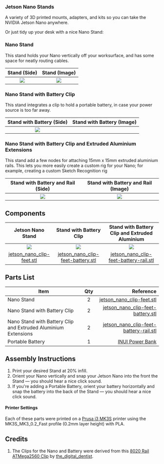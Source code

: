 ### Jetson Nano Stands
A variety of 3D printed mounts, adapters, and kits so you can take the NVIDIA Jetson Nano anywhere.


Or just tidy up your desk with a nice Nano Stand:

### Nano Stand
This stand holds your Nano vertically off your worksurface, and has some space for neatly routing cables.

| Stand (Side) | Stand (Image) |
| :---: | :---: |
| ![](https://github.com/madelinegannon/jetson-nano-builds/blob/master/stands/images/jetson_nano_clip_side.png) | ![](https://github.com/madelinegannon/jetson-nano-builds/blob/master/stands/images/jetson_nano_clip-feet_cropped.png) |


###  Nano Stand with Battery Clip
This stand integrates a clip to hold a portable battery, in case your power source is too far away.

|  Stand with Battery (Side) | Stand with Battery (Image) |
| :---: | :---: |
| ![](https://github.com/madelinegannon/jetson-nano-builds/blob/master/stands/images/jetson_nano_clip_battery_side.png) | ![]() |


###  Nano Stand with Battery Clip and Extruded Aluminium Extensions
This stand add a few nodes for attaching 15mm x 15mm extruded aluminium rails. This lets you more easily create a custom rig for your Nano; for example, creating a custom Sketch Recognition rig

|  Stand with Battery and Rail (Side) | Stand with Battery and Rail (Image) |
| :---: | :---: |
| ![](https://github.com/madelinegannon/jetson-nano-builds/blob/master/stands/images/jetson_nano_clip_battery_rail_side.png) | ![](https://github.com/madelinegannon/jetson-nano-builds/blob/master/stands/images/jetson_nano_sketch-recognition-rig.png) |


## Components

| Jetson Nano Stand | Stand with Battery Clip | Stand with Battery Clip and Extruded Aluminium |
| :---: | :---: | :---: |
| ![](https://github.com/madelinegannon/jetson-nano-builds/blob/master/images/jetson_nano_stand.png) | ![](https://github.com/madelinegannon/jetson-nano-builds/blob/master/images/jetson_nano_stand_battery.png) | ![](https://github.com/madelinegannon/jetson-nano-builds/blob/master/images/jetson_nano_stand_battery_rail.png) |
| [jetson_nano_clip-feet.stl](https://github.com/madelinegannon/jetson-nano-builds/blob/master/stands/jetson_nano_clip-feet.stl) | [jetson_nano_clip-feet-battery.stl](https://github.com/madelinegannon/jetson-nano-builds/blob/master/stands/jetson_nano_clip-feet-battery.stl) | [jetson_nano_clip-feet-battery-rail.stl](https://github.com/madelinegannon/jetson-nano-builds/blob/master/stands/jetson_nano_clip-feet-battery-rail.stl) |

## Parts List

| Item        | Qty           | Reference  |
| ------------- |:-------------:| -----:|
| Nano Stand | 2 | [jetson_nano_clip-feet.stl](https://github.com/madelinegannon/jetson-nano-builds/blob/master/stands/jetson_nano_clip-feet.stl) |
| Nano Stand with Battery Clip  | 2 | [jetson_nano_clip-feet-battery.stl](https://github.com/madelinegannon/jetson-nano-builds/blob/master/stands/jetson_nano_clip-feet-battery.stl) |
| Nano Stand with Battery Clip and Extruded Aluminium Extensions | 2 | [jetson_nano_clip-feet-battery-rail.stl](https://github.com/madelinegannon/jetson-nano-builds/blob/master/stands/jetson_nano_clip-feet-battery-rail.stl) |
| Portable Battery | 1 | [INUI Power Bank](https://www.amazon.com/INIU-Portable-External-Powerbank-Compatible/dp/B07H6LB4J4/) |

## Assembly Instructions

1. Print your desired Stand at 20% infill.
2. Orient your Nano vertically and snap your Jetson Nano into the front the Stand — you should hear a nice click sound.
3. If you're adding a Portable Battery, orient your battery horizontally and snap the battery into the back of the Stand — you should hear a nice click sound.

#### Printer Settings
Each of these parts were printed on a [Prusa i3 MK3S](https://www.prusa3d.com/original-prusa-i3-mk3/) printer using the MK3S_MK3_0.2_Fast profile (0.2mm layer height) with PLA. 


## Credits
1. The Clips for the Nano and Battery were derived from this [8020 Rail ATMega2560 Clip](https://www.thingiverse.com/thing:155130) by [the_digital_dentist](https://www.thingiverse.com/the_digital_dentist/about).
